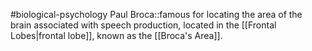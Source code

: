 #biological-psychology 
Paul Broca::famous for locating the area of the brain associated with speech production, located in the [[Frontal Lobes|frontal lobe]], known as the [[Broca's Area]].